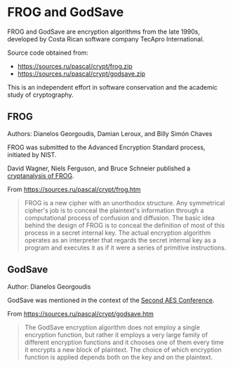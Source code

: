 # FROG and GodSave

FROG and GodSave are encryption algorithms from the late 1990s, developed by Costa Rican software company TecApro International.

Source code obtained from:
- https://sources.ru/pascal/crypt/frog.zip
- https://sources.ru/pascal/crypt/godsave.zip

This is an independent effort in software conservation and the academic study of cryptography.

## FROG

Authors: Dianelos Georgoudis, Damian Leroux, and Billy Simón Chaves

FROG was submitted to the Advanced Encryption Standard process, initiated by NIST.

David Wagner, Niels Ferguson, and Bruce Schneier published a [cryptanalysis of FROG](https://www.schneier.com/wp-content/uploads/2016/02/paper-frog.pdf).

From https://sources.ru/pascal/crypt/frog.htm

> FROG is a new cipher with an unorthodox structure. Any symmetrical cipher's job is to conceal the plaintext's information through a computational process of confusion and diffusion. The basic idea behind the design of FROG is to conceal the definition of most of this process in a secret internal key. The actual encryption algorithm operates as an interpreter that regards the secret internal key as a program and executes it as if it were a series of primitive instructions.

## GodSave

Author: Dianelos Georgoudis

GodSave was mentioned in the context of the [Second AES Conference](https://cryptome.org/jya/aes2-day2.htm).

From https://sources.ru/pascal/crypt/godsave.htm

> The GodSave encryption algorithm does not employ a single encryption function, but rather it employs a very large family of different encryption functions and it chooses one of them every time it encrypts a new block of plaintext. The choice of which encryption function is applied depends both on the key and on the plaintext.
